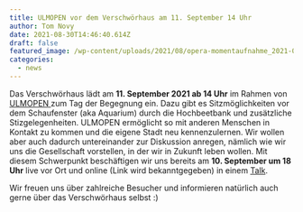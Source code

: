 ```yaml
---
title: ULMOPEN vor dem Verschwörhaus am 11. September 14 Uhr
author: Tom Novy
date: 2021-08-30T14:46:40.614Z
draft: false
featured_image: /wp-content/uploads/2021/08/opera-momentaufnahme_2021-08-30_164534_www.ulmopen.de.png
categories:
  - news
---
```

Das Verschwörhaus lädt am **11. September 2021 ab 14 Uhr** im Rahmen von [ULMOPEN ](https://ulmopen.de/)zum Tag der Begegnung ein. Dazu gibt es Sitzmöglichkeiten vor dem Schaufenster (aka Aquarium) durch die Hochbeetbank und zusätzliche Stizgelegenheiten. ULMOPEN ermöglicht so mit anderen Menschen in Kontakt zu kommen und die eigene Stadt neu kennenzulernen. Wir wollen aber auch dadurch untereinander zur Diskussion anregen, nämlich wie wir uns die Gesellschaft vorstellen, in der wir in Zukunft leben wollen. Mit diesem Schwerpunkt beschäftigen wir uns bereits am **10. September um 18 Uhr** live vor Ort und online (Link wird bekanntgegeben) in einem [Talk](https://verschwoerhaus.de/five-needs-wohnen-in-der-zukunft-lab-talk-im-september/).

Wir freuen uns über zahlreiche Besucher und informieren natürlich auch gerne über das Verschwörhaus selbst :)